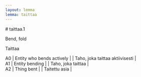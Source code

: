 ```yaml
---
layout: lemma
lemma: taittaa
---
```


<div class="sense">
# <span class="sensename">taittaa.1</span>

<span class="description">Bend, fold</span>

<span class="description">Taittaa</span>

A0 | Entity who bends actively |   | Taho, joka taittaa aktiivisesti |  
A1 | Entity bending |   | Taho, joka taittaa |  
A2 | Thing bent |   | Taitettu asia |  

</div>


